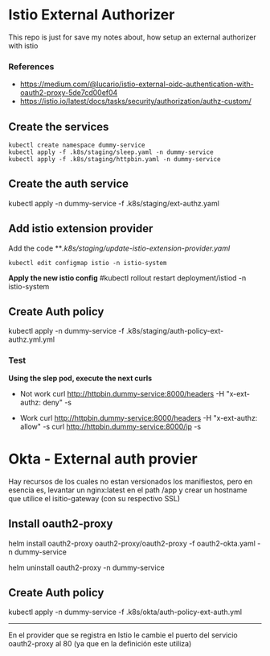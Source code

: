 #  Istio External Authorizer
This repo is just for save my notes about, how setup an external authorizer with istio

### References
* https://medium.com/@lucario/istio-external-oidc-authentication-with-oauth2-proxy-5de7cd00ef04
* https://istio.io/latest/docs/tasks/security/authorization/authz-custom/

## Create the services
```
kubectl create namespace dummy-service
kubectl apply -f .k8s/staging/sleep.yaml -n dummy-service
kubectl apply -f .k8s/staging/httpbin.yaml -n dummy-service
```

## Create the auth service
kubectl apply -n dummy-service -f  .k8s/staging/ext-authz.yaml

## Add istio extension provider
Add the code ***.k8s/staging/update-istio-extension-provider.yaml*
```
kubectl edit configmap istio -n istio-system
```

**Apply the new istio config**
#kubectl rollout restart deployment/istiod -n istio-system

## Create Auth policy
kubectl apply -n dummy-service -f  .k8s/staging/auth-policy-ext-authz.yml.yml

### Test
**Using the slep pod, execute the next curls**

+ Not work
curl http://httpbin.dummy-service:8000/headers -H "x-ext-authz: deny" -s 

+ Work
curl http://httpbin.dummy-service:8000/headers -H "x-ext-authz: allow" -s
curl http://httpbin.dummy-service:8000/ip -s

# Okta - External auth provier
Hay recursos de los cuales no estan versionados los manifiestos, pero en esencia es, levantar un nginx:latest en el path /app y crear un hostname que utilice el isitio-gateway (con su respectivo SSL)

## Install oauth2-proxy
helm install oauth2-proxy oauth2-proxy/oauth2-proxy -f oauth2-okta.yaml -n dummy-service

helm uninstall oauth2-proxy -n dummy-service

## Create Auth policy
kubectl apply -n dummy-service -f  .k8s/okta/auth-policy-ext-auth.yml

****
En el provider que se registra en Istio le cambie el puerto del servicio oauth2-proxy al 80 (ya que en la definición este utiliza)